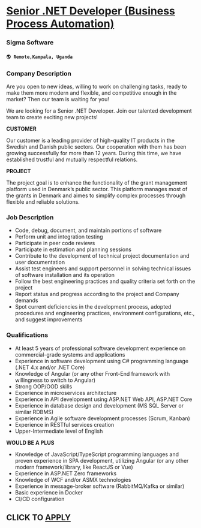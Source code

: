 # [Senior .NET Developer (Business Process Automation)](https://www.remotewlb.com/apply/senior-net-developer-business-process-automation-106966)  
### Sigma Software  
#### `🌎 Remote,Kampala, Uganda`  

### **Company Description**

Are you open to new ideas, willing to work on challenging tasks, ready to make them more modern and flexible, and competitive enough in the market? Then our team is waiting for you!

We are looking for a Senior .NET Developer. Join our talented development team to create exciting new projects!

 **CUSTOMER**

Our customer is a leading provider of high-quality IT products in the Swedish and Danish public sectors. Our cooperation with them has been growing successfully for more than 12 years. During this time, we have established trustful and mutually respectful relations.

 **PROJECT**

The project goal is to enhance the functionality of the grant management platform used in Denmark’s public sector. This platform manages most of the grants in Denmark and aimes to simplify complex processes through flexible and reliable solutions.

###  **Job Description**

  * Code, debug, document, and maintain portions of software
  * Perform unit and integration testing
  * Participate in peer code reviews
  * Participate in estimation and planning sessions
  * Contribute to the development of technical project documentation and user documentation
  * Assist test engineers and support personnel in solving technical issues of software installation and its operation
  * Follow the best engineering practices and quality criteria set forth on the project
  * Report status and progress according to the project and Company demands
  * Spot current deficiencies in the development process, adopted procedures and engineering practices, environment configurations, etc., and suggest improvements

###  **Qualifications**

  * At least 5 years of professional software development experience on commercial-grade systems and applications
  * Experience in software development using C# programming language (.NET 4.x and/or .NET Core)
  * Knowledge of Angular (or any other Front-End framework with willingness to switch to Angular)
  * Strong OOP/OOD skills
  * Experience in microservices architecture
  * Experience in API development using ASP.NET Web API, ASP.NET Core
  * Experience in database design and development (MS SQL Server or similar RDBMS)
  * Experience in Agile software development processes (Scrum, Kanban)
  * Experience in RESTful services creation
  * Upper-Intermediate level of English

 **WOULD BE A PLUS**

  * Knowledge of JavaScript/TypeScript programming languages and proven experience in SPA development, utilizing Angular (or any other modern framework/library, like ReactJS or Vue)
  * Experience in ASP.NET Zero frameworks
  * Knowledge of WCF and/or ASMX technologies
  * Experience in message-broker software (RabbitMQ/Kafka or similar)
  * Basic experience in Docker
  * CI/CD configuration

  
## CLICK TO [APPLY](https://www.remotewlb.com/apply/senior-net-developer-business-process-automation-106966)


